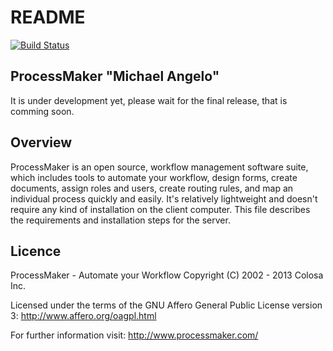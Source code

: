 README
======

[![Build Status](https://secure.travis-ci.org/phpalchemy/phpalchemy.png?branch=master)](http://travis-ci.org/phpalchemy/phpalchemy)

ProcessMaker "Michael Angelo"
----------------

It is under development yet, please wait for the final release, that is comming soon.


Overview
--------

ProcessMaker is an open source, workflow management software suite, which 
includes tools to automate your workflow, design forms, create documents, assign
roles and users, create routing rules, and map an individual process quickly and
easily. It's relatively lightweight and doesn't require any kind of installation
on the client computer. This file describes the requirements and installation 
steps for the server.

Licence
-------

ProcessMaker - Automate your Workflow
Copyright (C) 2002 - 2013 Colosa Inc.

Licensed under the terms of the GNU Affero General Public License version 3:
http://www.affero.org/oagpl.html

For further information visit:
http://www.processmaker.com/
